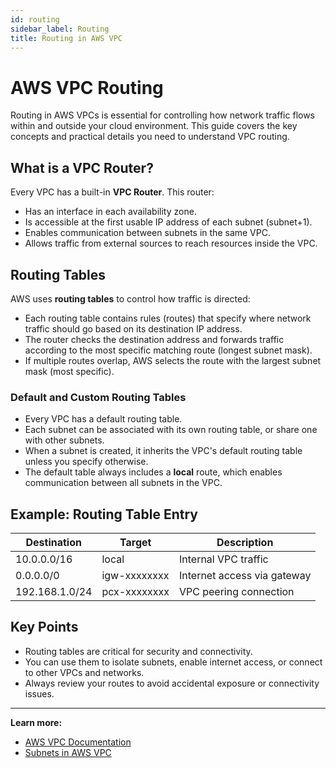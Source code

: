 ```yaml
---
id: routing
sidebar_label: Routing
title: Routing in AWS VPC
---
```


# AWS VPC Routing

Routing in AWS VPCs is essential for controlling how network traffic flows within and outside your cloud environment. This guide covers the key concepts and practical details you need to understand VPC routing.

## What is a VPC Router?

Every VPC has a built-in **VPC Router**. This router:

- Has an interface in each availability zone.
- Is accessible at the first usable IP address of each subnet (subnet+1).
- Enables communication between subnets in the same VPC.
- Allows traffic from external sources to reach resources inside the VPC.

## Routing Tables

AWS uses **routing tables** to control how traffic is directed:

- Each routing table contains rules (routes) that specify where network traffic should go based on its destination IP address.
- The router checks the destination address and forwards traffic according to the most specific matching route (longest subnet mask).
- If multiple routes overlap, AWS selects the route with the largest subnet mask (most specific).

### Default and Custom Routing Tables

- Every VPC has a default routing table.
- Each subnet can be associated with its own routing table, or share one with other subnets.
- When a subnet is created, it inherits the VPC's default routing table unless you specify otherwise.
- The default table always includes a **local** route, which enables communication between all subnets in the VPC.

## Example: Routing Table Entry

| Destination    | Target         | Description                  |
|----------------|----------------|------------------------------|
| 10.0.0.0/16    | local          | Internal VPC traffic         |
| 0.0.0.0/0      | igw-xxxxxxxx   | Internet access via gateway  |
| 192.168.1.0/24 | pcx-xxxxxxxx   | VPC peering connection       |

## Key Points

- Routing tables are critical for security and connectivity.
- You can use them to isolate subnets, enable internet access, or connect to other VPCs and networks.
- Always review your routes to avoid accidental exposure or connectivity issues.

---

**Learn more:**

- [AWS VPC Documentation](https://docs.aws.amazon.com/vpc/latest/userguide/VPC_Route_Tables.html)
- [Subnets in AWS VPC](./subnets.md)
